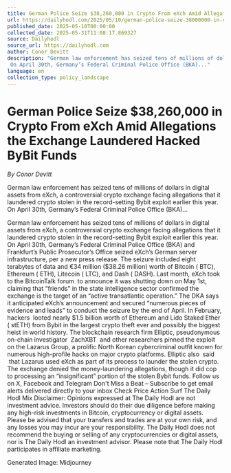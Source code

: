 ```yaml
---
title: German Police Seize $38,260,000 in Crypto From eXch Amid Allegations the Exchange Laundered Hacked ByBit Funds
url: https://dailyhodl.com/2025/05/10/german-police-seize-38000000-in-crypto-from-exch-amid-allegations-the-exchange-laundered-hacked-bybit-funds/
published_date: 2025-05-10T00:00:00
collected_date: 2025-05-31T11:08:17.869327
source: Dailyhodl
source_url: https://dailyhodl.com
author: Conor Devitt
description: "German law enforcement has seized tens of millions of dollars in digital assets from eXch, a controversial crypto exchange facing allegations that it laundered crypto stolen in the record-setting Bybit exploit earlier this year. 
 On April 30th, Germany’s Federal Criminal Police Office (BKA)..."
language: en
collection_type: policy_landscape
---
```


# German Police Seize $38,260,000 in Crypto From eXch Amid Allegations the Exchange Laundered Hacked ByBit Funds

*By Conor Devitt*

German law enforcement has seized tens of millions of dollars in digital assets from eXch, a controversial crypto exchange facing allegations that it laundered crypto stolen in the record-setting Bybit exploit earlier this year. 
 On April 30th, Germany’s Federal Criminal Police Office (BKA)...

German law enforcement has seized tens of millions of dollars in digital assets from eXch, a controversial crypto exchange facing allegations that it laundered crypto stolen in the record-setting Bybit exploit earlier this year. 
 On April 30th, Germany’s Federal Criminal Police Office (BKA) and Frankfurt’s Public Prosecutor’s Office seized eXch’s German server infrastructure, per a new press release. 
 The seizure included eight terabytes of data and €34 million ($38.26 million) worth of Bitcoin ( BTC), Ethereum ( ETH), Litecoin ( LTC), and Dash ( DASH). 
 Last month, eXch took to the BitcoinTalk forum  to announce it was shutting down on May 1st, claiming that “friends” in the state intelligence sector confirmed the exchange is the target of an “active transatlantic operation.” 
 The DKA says it anticipated eXch’s announcement and secured “numerous pieces of evidence and leads” to conduct the seizure by the end of April. 
 In February, hackers  looted nearly $1.5 billion worth of Ethereum and Lido Staked Ether ( stETH) from Bybit in the largest crypto theft ever and possibly the biggest heist in world history. 
 The blockchain research firm Elliptic, pseudonymous on-chain investigator  ZachXBT  and other researchers pinned the exploit on the Lazarus Group, a prolific North Korean cybercriminal outfit known for numerous high-profile hacks on major crypto platforms. 
 Elliptic also  said  that Lazarus used eXch as part of its process to launder the stolen crypto. The exchange denied the money-laundering allegations, though it did cop to processing an “insignificant” portion of the stolen Bybit funds. 
 Follow us on X, Facebook and Telegram 
 Don't Miss a Beat – Subscribe to get email alerts delivered directly to your inbox 
 Check Price Action 
 Surf The Daily Hodl Mix 
 Disclaimer: Opinions expressed at The Daily Hodl are not investment advice. Investors should do their due diligence before making any high-risk investments in Bitcoin, cryptocurrency or digital assets. Please be advised that your transfers and trades are at your own risk, and any losses you may incur are your responsibility. The Daily Hodl does not recommend the buying or selling of any cryptocurrencies or digital assets, nor is The Daily Hodl an investment advisor. Please note that The Daily Hodl participates in affiliate marketing. 
 
 Generated Image: Midjourney